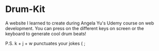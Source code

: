 # Drum-Kit
A website I learned to create during Angela Yu's Udemy course on web development. 
You can press on the different keys on screen or the keyboard to generate cool drum beats! 

P.S.  k + j + w  punctuates your jokes    ( ;
